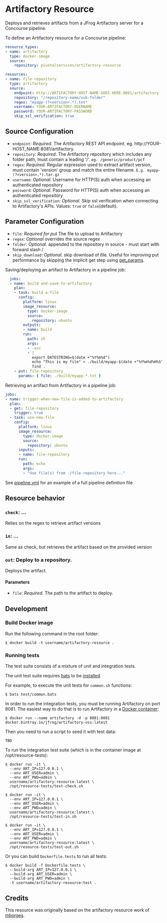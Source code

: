 # Artifactory Resource

Deploys and retrieves artifacts from a JFrog Artifactory server for a Concourse pipeline.

To define an Artifactory resource for a Concourse pipeline:

``` yaml
resource_types:
- name: artifactory
  type: docker-image
  source:
    repository: pivotalservices/artifactory-resource

resources:
- name: file-repository
  type: artifactory
  source:
    endpoint: http://ARTIFACTORY-HOST-NAME-GOES-HERE:8081/artifactory
    repository: "/repository-name/sub-folder"
    regex: "myapp-(?<version>.*).txt"
    username: YOUR-ARTIFACTORY-USERNAME
    password: YOUR-ARTIFACTORY-PASSWORD
    skip_ssl_verification: true
```

## Source Configuration

* `endpoint`: *Required.* The Artifactory REST API endpoint. eg. http://YOUR-HOST_NAME:8081/artifactory.
* `repository`: *Required.* The Artifactory repository which includes any folder path, must contain a leading '/'. ```eg. /generic/product/pcf```
* `regex`: *Required.* Regular expression used to extract artifact version, must contain 'version' group and match the entire filename. ```E.g. myapp-(?<version>.*).tar.gz```
* `username`: *Optional.* Username for HTTP(S) auth when accessing an authenticated repository
* `password`: *Optional.* Password for HTTP(S) auth when accessing an authenticated repository
* `skip_ssl_verification`: *Optional.* Skip ssl verification when connecting to Artifactory's APIs. Values: ```true``` or ```false```(default).

## Parameter Configuration

* `file`: *Required for put* The file to upload to Artifactory
* `regex`: *Optional* overrides the source regex
* `folder`: *Optional.* appended to the repository in source - must start with forward slash /
* `skip_download`: *Optional.* skip download of file. Useful for improving put performance by skipping the implicit get step using [get_params](https://concourse.ci/put-step.html#put-step-get-params).

Saving/deploying an artifact to Artifactory in a pipeline job:

``` yaml
  jobs:
  - name: build-and-save-to-artifactory
    plan:
    - task: build-a-file
      config:
        platform: linux
        image_resource:
          type: docker-image
          source:
            repository: ubuntu
        outputs:
        - name: build
        run:
          path: sh
          args:
          - -exc
          - |
            export DATESTRING=$(date +"%Y%m%d")
            echo "This is my file" > ./build/myapp-$(date +"%Y%m%d%H%S").txt
            find .
    - put: file-repository
      params: { file: ./build/myapp-*.txt }
```

Retrieving an artifact from Artifactory in a pipeline job:

``` yaml
jobs:
- name: trigger-when-new-file-is-added-to-artifactory
  plan:
  - get: file-repository
    trigger: true
  - task: use-new-file
    config:
      platform: linux
      image_resource:
        type: docker-image
        source:
          repository: ubuntu
      inputs:
      - name: file-repository
      run:
        path: echo
        args:
        - "Use file(s) from ./file-repository here..."
```

See [pipeline.yml](https://github.com/pivotalservices/artifactory-resource/blob/develop/example/pipeline.yml) for an example of a full pipeline definition file.

## Resource behavior

### `check`: ...

Relies on the regex to retrieve artifact versions


### `in`: ...

Same as check, but retrieves the artifact based on the provided version


### `out`: Deploy to a repository.

Deploys the artifact.

#### Parameters

* `file`: *Required.* The path to the artifact to deploy.

## Development

### Build Docker image

Run the following command in the root folder:
```
$ docker build -t username/artifactory-resource .
```

### Running tests

The test suite consists of a mixture of unit and integration tests.

The unit test suite requires [bats](https://github.com/bats-core/bats-core) to be [installed](https://github.com/bats-core/bats-core#installation).

For example, to execute the unit tests for `common.sh` functions:
```
$ bats test/common.bats
```

In order to run the integration tests, you must be running Artifactory on port 8081. The easiest way
to do that is to run Artifactory in a [Docker container](https://www.jfrog.com/confluence/display/RTF/Installing+with+Docker):
```
$ docker run --name artifactory -d -p 8081:8081 docker.bintray.io/jfrog/artifactory-oss:latest
```

Then you need to run a script to seed it with test data:
```
TBD
```

To run the integration test suite (which is in the container image at /opt/resource-tests):
```
$ docker run -it \
  --env ART_IP=127.0.0.1 \
  --env ART_USER=admin \
  --env ART_PWD=admin \
  username/artifactory-resource:latest \
  /opt/resource-tests/test-check.sh

$ docker run -it \
  --env ART_IP=127.0.0.1 \
  --env ART_USER=admin \
  --env ART_PWD=admin \
  username/artifactory-resource:latest \
  /opt/resource-tests/test-in.sh

$ docker run -it \
  --env ART_IP=127.0.0.1 \
  --env ART_USER=admin \
  --env ART_PWD=admin \
  username/artifactory-resource:latest \
  /opt/resource-tests/test-out.sh
```

Or you can build `Dockerfile.tests` to run all tests:
```
$ docker build -f Dockerfile.tests \
  --build-arg ART_IP=127.0.0.1 \
  --build-arg ART_USER=admin \
  --build-arg ART_PWD=admin \
  -t username/artifactory-resource:test .
```

## Credits
This resource was originally based on the artifactory resource work of [mborges](https://github.com/mborges-pivotal/artifactory-resource).
